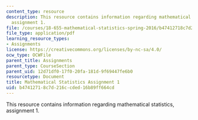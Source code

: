 ```yaml
---
content_type: resource
description: This resource contains information regarding mathematical statistics,
  assignment 1.
file: /courses/18-655-mathematical-statistics-spring-2016/b47412718c7d216ccded16b89ff664cd_MIT18_655S16_ProblemSet_1.pdf
file_type: application/pdf
learning_resource_types:
- Assignments
license: https://creativecommons.org/licenses/by-nc-sa/4.0/
ocw_type: OCWFile
parent_title: Assignments
parent_type: CourseSection
parent_uid: 12d71df0-17f0-20fa-181d-9f69447fe6b0
resourcetype: Document
title: Mathematical Statistics Assignment 1
uid: b4741271-8c7d-216c-cded-16b89ff664cd
---
```

This resource contains information regarding mathematical statistics, assignment 1.